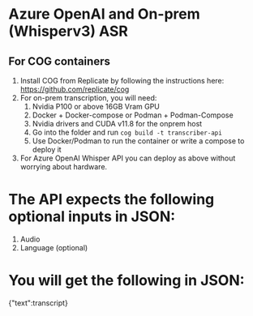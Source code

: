 # Azure OpenAI and On-prem (Whisperv3) ASR

## For COG containers

1. Install COG from Replicate by following the instructions here: https://github.com/replicate/cog
2. For on-prem transcription, you will need:
    1. Nvidia P100 or above 16GB Vram GPU
    2. Docker + Docker-compose or Podman + Podman-Compose
    3. Nvidia drivers and CUDA v11.8 for the onprem host
    4. Go into the folder and run `cog build -t transcriber-api`
    5. Use Docker/Podman to run the container or write a compose to deploy it
3. For Azure OpenAI Whisper API you can deploy as above without worrying about hardware.


# The API expects the following optional inputs in JSON:
1. Audio
2. Language (optional)

# You will get the following in JSON:
{"text":transcript}
    

